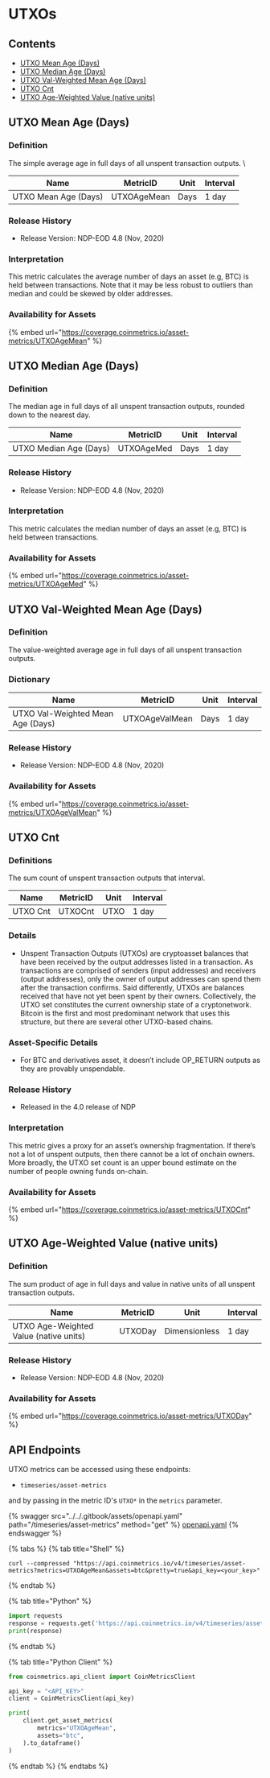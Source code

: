 # UTXOs

## Contents

* [UTXO Mean Age (Days)](utxos.md#utxoagemean)
* [UTXO Median Age (Days)](utxos.md#utxoagemed)
* [UTXO Val-Weighted Mean Age (Days)](utxos.md#utxoagevalmean)
* [UTXO Cnt](utxos.md#utxocnt)
* [UTXO Age-Weighted Value (native units)](utxos.md#utxoday)

## UTXO Mean Age (Days) <a href="#utxoagemean" id="utxoagemean"></a>

### Definition

The simple average age in full days of all unspent transaction outputs. \\

| Name                 | MetricID    | Unit | Interval |
| -------------------- | ----------- | ---- | -------- |
| UTXO Mean Age (Days) | UTXOAgeMean | Days | 1 day    |

### Release History

* Release Version: NDP-EOD 4.8 (Nov, 2020)

### Interpretation

This metric calculates the average number of days an asset (e.g, BTC) is held between transactions. Note that it may be less robust to outliers than median and could be skewed by older addresses.

### Availability for Assets

{% embed url="https://coverage.coinmetrics.io/asset-metrics/UTXOAgeMean" %}

## UTXO Median Age (Days) <a href="#utxoagemed" id="utxoagemed"></a>

### Definition

The median age in full days of all unspent transaction outputs, rounded down to the nearest day.

| Name                   | MetricID   | Unit | Interval |
| ---------------------- | ---------- | ---- | -------- |
| UTXO Median Age (Days) | UTXOAgeMed | Days | 1 day    |

### Release History

* Release Version: NDP-EOD 4.8 (Nov, 2020)

### Interpretation

This metric calculates the median number of days an asset (e.g, BTC) is held between transactions.

### Availability for Assets

{% embed url="https://coverage.coinmetrics.io/asset-metrics/UTXOAgeMed" %}

## UTXO Val-Weighted Mean Age (Days) <a href="#utxoagevalmean" id="utxoagevalmean"></a>

### Definition

The value-weighted average age in full days of all unspent transaction outputs.

### Dictionary

| Name                              | MetricID       | Unit | Interval |
| --------------------------------- | -------------- | ---- | -------- |
| UTXO Val-Weighted Mean Age (Days) | UTXOAgeValMean | Days | 1 day    |

### Release History

* Release Version: NDP-EOD 4.8 (Nov, 2020)

### Availability for Assets

{% embed url="https://coverage.coinmetrics.io/asset-metrics/UTXOAgeValMean" %}

## UTXO Cnt <a href="#utxocnt" id="utxocnt"></a>

### Definitions

The sum count of unspent transaction outputs that interval.

| Name     | MetricID | Unit | Interval |
| -------- | -------- | ---- | -------- |
| UTXO Cnt | UTXOCnt  | UTXO | 1 day    |

### Details

* Unspent Transaction Outputs (UTXOs) are cryptoasset balances that have been received by the output addresses listed in a transaction. As transactions are comprised of senders (input addresses) and receivers (output addresses), only the owner of output addresses can spend them after the transaction confirms. Said differently, UTXOs are balances received that have not yet been spent by their owners. Collectively, the UTXO set constitutes the current ownership state of a cryptonetwork. Bitcoin is the first and most predominant network that uses this structure, but there are several other UTXO-based chains.

### **Asset-Specific Details**

* For BTC and derivatives asset, it doesn’t include OP\_RETURN outputs as they are provably unspendable.

### Release History

* Released in the 4.0 release of NDP

### Interpretation

This metric gives a proxy for an asset’s ownership fragmentation. If there’s not a lot of unspent outputs, then there cannot be a lot of onchain owners. More broadly, the UTXO set count is an upper bound estimate on the number of people owning funds on-chain.

### Availability for Assets

{% embed url="https://coverage.coinmetrics.io/asset-metrics/UTXOCnt" %}

## UTXO Age-Weighted Value (native units) <a href="#utxoday" id="utxoday"></a>

### Definition

The sum product of age in full days and value in native units of all unspent transaction outputs.

| Name                                   | MetricID | Unit          | Interval |
| -------------------------------------- | -------- | ------------- | -------- |
| UTXO Age-Weighted Value (native units) | UTXODay  | Dimensionless | 1 day    |

### Release History

* Release Version: NDP-EOD 4.8 (Nov, 2020)

### Availability for Assets

{% embed url="https://coverage.coinmetrics.io/asset-metrics/UTXODay" %}

## API Endpoints

UTXO metrics can be accessed using these endpoints:

* `timeseries/asset-metrics`

and by passing in the metric ID's `UTXO*` in the `metrics` parameter.

{% swagger src="../../.gitbook/assets/openapi.yaml" path="/timeseries/asset-metrics" method="get" %}
[openapi.yaml](../../.gitbook/assets/openapi.yaml)
{% endswagger %}

{% tabs %}
{% tab title="Shell" %}
```shell
curl --compressed "https://api.coinmetrics.io/v4/timeseries/asset-metrics?metrics=UTXOAgeMean&assets=btc&pretty=true&api_key=<your_key>"
```
{% endtab %}

{% tab title="Python" %}
```python
import requests
response = requests.get('https://api.coinmetrics.io/v4/timeseries/asset-metrics?metrics=UTXOAgeMean&assets=btc&pretty=true&api_key=<your_key>').json()
print(response)
```
{% endtab %}

{% tab title="Python Client" %}
```python
from coinmetrics.api_client import CoinMetricsClient

api_key = "<API_KEY>"
client = CoinMetricsClient(api_key)

print(
    client.get_asset_metrics(
        metrics="UTXOAgeMean", 
        assets="btc",
    ).to_dataframe()
)
```
{% endtab %}
{% endtabs %}
